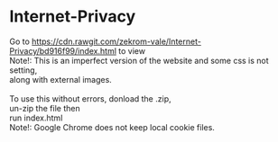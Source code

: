 # Internet-Privacy
Go to https://cdn.rawgit.com/zekrom-vale/Internet-Privacy/bd916f99/index.html to view <br/>
	Note!: This is an imperfect version of the website and some css is not setting, <br/>
	along with external images.<br/>
<br/>
To use this without errors, donload the .zip, <br/>
	un-zip the file then <br/>
	run index.html<br/>
		Note!: Google Chrome does not keep local cookie files.
